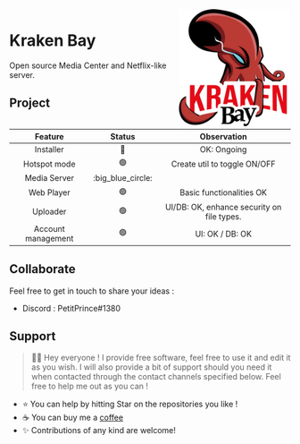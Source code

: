 <img src="Kraken - Web/public/Assets/Images/kraken.png" align="right" style="float: right;" width="200rem">

# Kraken Bay

Open source Media Center and Netflix-like server.  

## Project

| Feature | Status | Observation |
| :-: | :-: |  :-: |
| Installer | :large_blue_circle: | OK: Ongoing |
| Hotspot mode | :green_circle: | Create util to toggle ON/OFF |
| Media Server | :big_blue_circle: | |
| Web Player | :green_circle: | Basic functionalities OK |
| Uploader | :green_circle: | UI/DB: OK, enhance security on file types. |
| Account management | :green_circle: | UI: OK / DB: OK |

## Collaborate

Feel free to get in touch to share your ideas :
- Discord : PetitPrince#1380

## Support

> 👋🏼 Hey everyone ! I provide free software, feel free to use it and edit it as you wish. I will also provide a bit of support should you need it when contacted through the contact channels specified below. Feel free to help me out as you can !

- ⭐️ You can help by hitting Star on the repositories you like !
- ☕️ You can buy me a [coffee](https://www.paypal.com/paypalme/AReppelin)
- ✨ Contributions of any kind are welcome!

